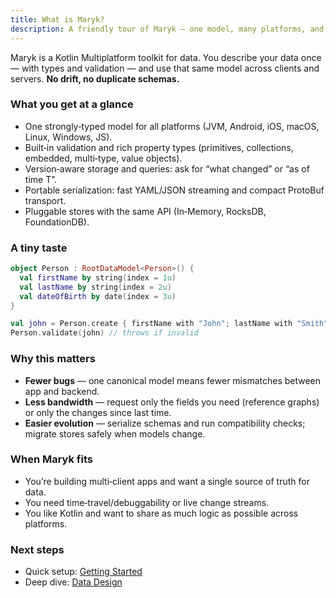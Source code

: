 ```yaml
---
title: What is Maryk?
description: A friendly tour of Maryk — one model, many platforms, and version‑aware storage.
---
```


Maryk is a Kotlin Multiplatform toolkit for data. You describe your data once — with types and validation — and use that same model across clients and servers. **No drift, no duplicate schemas.**

### What you get at a glance

- One strongly‑typed model for all platforms (JVM, Android, iOS, macOS, Linux, Windows, JS).
- Built‑in validation and rich property types (primitives, collections, embedded, multi‑type, value objects).
- Version‑aware storage and queries: ask for “what changed” or “as of time T”.
- Portable serialization: fast YAML/JSON streaming and compact ProtoBuf transport.
- Pluggable stores with the same API (In‑Memory, RocksDB, FoundationDB).

### A tiny taste

```kotlin
object Person : RootDataModel<Person>() {
  val firstName by string(index = 1u)
  val lastName by string(index = 2u)
  val dateOfBirth by date(index = 3u)
}

val john = Person.create { firstName with "John"; lastName with "Smith" }
Person.validate(john) // throws if invalid
```

### Why this matters

- **Fewer bugs** — one canonical model means fewer mismatches between app and backend.
- **Less bandwidth** — request only the fields you need (reference graphs) or only the changes since last time.
- **Easier evolution** — serialize schemas and run compatibility checks; migrate stores safely when models change.

### When Maryk fits

- You’re building multi‑client apps and want a single source of truth for data.
- You need time‑travel/debuggability or live change streams.
- You like Kotlin and want to share as much logic as possible across platforms.

### Next steps

- Quick setup: [Getting Started](/getting-started/)
- Deep dive: [Data Design](/data-modeling/data-design/)
